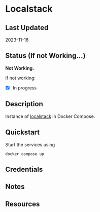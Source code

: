 # Localstack

## Last Updated

2023-11-18

## Status (If not Working...)

**Not Working.**

If not working:

- [x] In progress

## Description

Instance of [localstack](https://github.com/localstack/localstack) in Docker Compose.

## Quickstart

Start the services using

```shell
docker compose up
```

## Credentials

## Notes

## Resources
